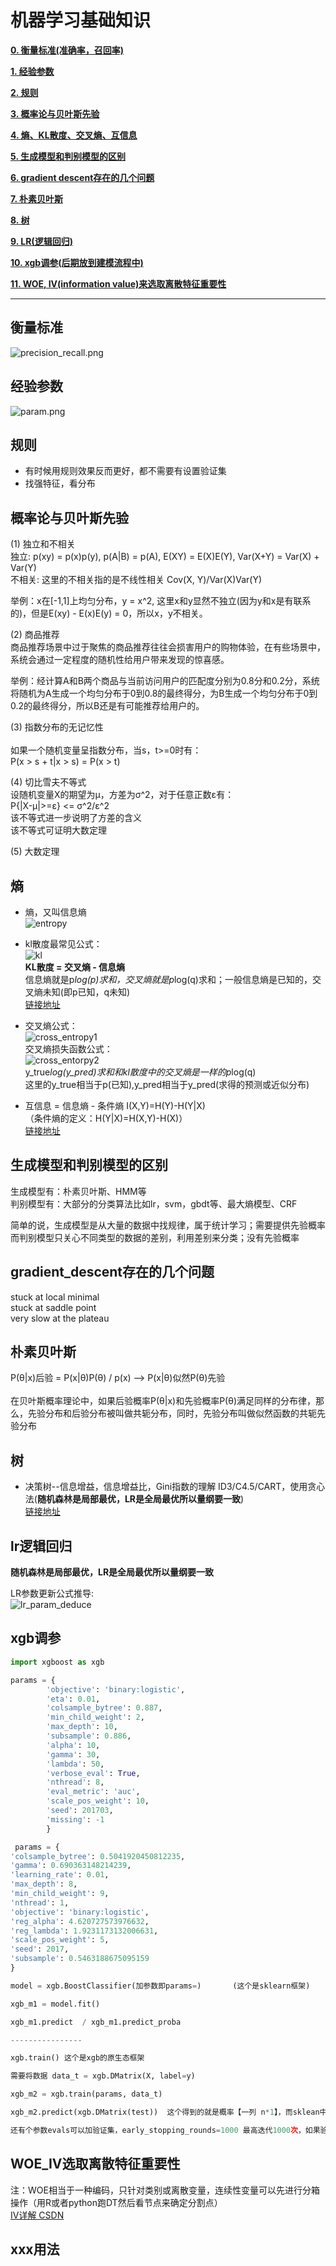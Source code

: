 # 机器学习基础知识

[**0. 衡量标准(准确率，召回率)**](#衡量标准)

[**1. 经验参数**](#经验参数)

[**2. 规则**](#规则)

[**3. 概率论与贝叶斯先验**](#概率论与贝叶斯先验)

[**4. 熵、KL散度、交叉熵、互信息**](#熵)

[**5. 生成模型和判别模型的区别**](#生成模型和判别模型的区别)

[**6. gradient descent存在的几个问题**](#gradient_descent存在的几个问题)

[**7. 朴素贝叶斯**](#朴素贝叶斯)

[**8. 树**](#树)

[**9. LR(逻辑回归)**](#lr逻辑回归)

[**10. xgb调参(后期放到建模流程中)**](#xgb调参)

[**11. WOE, IV(information value)来选取离散特征重要性**](#woe_iv选取离散特征重要性)


---

## 衡量标准

![precision_recall.png](pic/precision_recall.png)

## 经验参数

![param.png](pic/param.png)

## 规则

 - 有时候用规则效果反而更好，都不需要有设置验证集<br>
 - 找强特征，看分布

## 概率论与贝叶斯先验

(1) 独立和不相关<br>
独立: p(xy) = p(x)p(y), p(A|B) = p(A), E(XY) = E(X)E(Y), Var(X+Y) = Var(X) + Var(Y)<br> 
不相关: 这里的不相关指的是不线性相关 Cov(X, Y)/Var(X)Var(Y)<br>

举例：x在[-1,1]上均匀分布，y = x^2, 这里x和y显然不独立(因为y和x是有联系的)，但是E(xy) - E(x)E(y) = 0，所以x，y不相关。

(2) 商品推荐<br>
商品推荐场景中过于聚焦的商品推荐往往会损害用户的购物体验，在有些场景中，系统会通过一定程度的随机性给用户带来发现的惊喜感。

举例：经计算A和B两个商品与当前访问用户的匹配度分别为0.8分和0.2分，系统将随机为A生成一个均匀分布于0到0.8的最终得分，为B生成一个均匀分布于0到0.2的最终得分，所以B还是有可能推荐给用户的。

(3) 指数分布的无记忆性<br>    
如果一个随机变量呈指数分布，当s，t>=0时有：<br> 
P(x > s + t|x > s) = P(x > t)

(4) 切比雪夫不等式<br>
设随机变量X的期望为μ，方差为σ^2，对于任意正数ε有：<br> 
P{|X-μ|>=ε} <= σ^2/ε^2 <br>
该不等式进一步说明了方差的含义<br> 
该不等式可证明大数定理

(5) 大数定理   

## 熵

 - 熵，又叫信息熵<br>
![entropy](pic/entropy.png)

 - kl散度最常见公式：<br>
![kl](pic/kl散度.png)<br>
**KL散度 = 交叉熵 - 信息熵**<br>
信息熵就是p*log(p)求和，交叉熵就是p*log(q)求和；一般信息熵是已知的，交叉熵未知(即p已知，q未知)<br>
[链接地址](https://blog.csdn.net/ericcchen/article/details/72357411)

 - 交叉熵公式：<br>
![cross_entropy1](pic/交叉熵公式.png)<br>
交叉熵损失函数公式：<br>
![cross_entorpy2](pic/交叉熵损失函数.png)<br>
y_true*log(y_pred)求和和kl散度中的交叉熵是一样的p*log(q)<br>
这里的y_true相当于p(已知),y_pred相当于y_pred(求得的预测或近似分布)

 - 互信息 = 信息熵 - 条件熵  I(X,Y)=H(Y)-H(Y|X) <br>
（条件熵的定义：H(Y|X)=H(X,Y)-H(X)）<br>
[链接地址](https://www.cnblogs.com/gatherstars/p/6004075.html)

## 生成模型和判别模型的区别

生成模型有：朴素贝叶斯、HMM等<br>
判别模型有：大部分的分类算法比如lr，svm，gbdt等、最大熵模型、CRF

简单的说，生成模型是从大量的数据中找规律，属于统计学习；需要提供先验概率<br>
而判别模型只关心不同类型的数据的差别，利用差别来分类；没有先验概率

## gradient_descent存在的几个问题

stuck at local minimal <br>
stuck at saddle point <br>
very slow at the plateau

## 朴素贝叶斯

P(θ|x)后验 = P(x|θ)P(θ) / p(x) --> P(x|θ)似然P(θ)先验 <br>  
在贝叶斯概率理论中，如果后验概率P(θ|x)和先验概率P(θ)满足同样的分布律，那么，先验分布和后验分布被叫做共轭分布，同时，先验分布叫做似然函数的共轭先验分布

## 树

 - 决策树--信息增益，信息增益比，Gini指数的理解
ID3/C4.5/CART，使用贪心法(**随机森林是局部最优，LR是全局最优所以量纲要一致**)<br>
[链接地址](https://www.cnblogs.com/muzixi/p/6566803.html)

## lr逻辑回归

**随机森林是局部最优，LR是全局最优所以量纲要一致**<br>

LR参数更新公式推导:<br>
![lr_param_deduce](pic/lr参数更新公式推导.png)

## xgb调参
```python
import xgboost as xgb

params = {
        'objective': 'binary:logistic',
        'eta': 0.01,
        'colsample_bytree': 0.887,
        'min_child_weight': 2,
        'max_depth': 10,
        'subsample': 0.886,
        'alpha': 10,
        'gamma': 30,
        'lambda': 50,
        'verbose_eval': True,
        'nthread': 8,
        'eval_metric': 'auc',
        'scale_pos_weight': 10,
        'seed': 201703,
        'missing': -1
        }

 params = {
'colsample_bytree': 0.5041920450812235,
'gamma': 0.690363148214239,
'learning_rate': 0.01,
'max_depth': 8,
'min_child_weight': 9,
'nthread': 1,
'objective': 'binary:logistic',
'reg_alpha': 4.620727573976632,
'reg_lambda': 1.9231173132006631,
'scale_pos_weight': 5,
'seed': 2017,
'subsample': 0.5463188675095159
}

model = xgb.BoostClassifier(加参数即params=)       (这个是sklearn框架)

xgb_m1 = model.fit()

xgb_m1.predict  / xgb_m1.predict_proba

----------------

xgb.train() 这个是xgb的原生态框架

需要将数据 data_t = xgb.DMatrix(X, label=y)

xgb_m2 = xgb.train(params, data_t)

xgb_m2.predict(xgb.DMatrix(test))  这个得到的就是概率【一列 n*1】，而sklean中predict得到的是0和1,predict_proba得到的是概率【两列 n*2，看后面一列>0.5预测为1】

还有个参数evals可以加验证集，early_stopping_rounds=1000 最高迭代1000次，如果验证集误差上升就停止
```

## WOE_IV选取离散特征重要性

注：WOE相当于一种编码，只针对类别或离散变量，连续性变量可以先进行分箱操作（用R或者python跑DT然后看节点来确定分割点）<br>
[IV详解 CSDN](http://blog.csdn.net/kevin7658/article/details/50780391)


## xxx用法
